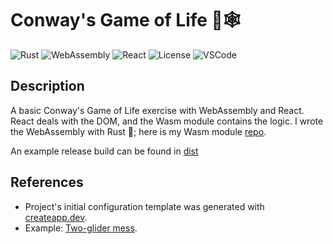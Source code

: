 # Conway's Game of Life 🦀🕸️

![Rust](https://img.shields.io/badge/-Rust-B7410E?logo=rust&logoColor=28282B&labelColor=white)
![WebAssembly](https://img.shields.io/badge/-WebAssembly-654FF0?logo=webassembly&logoColor=654FF0&labelColor=white)
![React](https://img.shields.io/badge/-React-white?logo=react&logoColor=61dafb&labelColor=222222)
![License](https://img.shields.io/badge/license-MIT-blue)
![VSCode](https://img.shields.io/badge/-VSCode-007acc?logo=visualstudiocode&logoColor=007acc&labelColor=white)

## Description

A basic Conway's Game of Life exercise with WebAssembly and React. React deals with the DOM, and the Wasm module contains the logic. I wrote the WebAssembly with Rust 🦀; here is my Wasm module [repo](https://github.com/hdescobarh/conways-rust-wasm).

An example release build can be found in [dist](https://github.com/hdescobarh/conways-wasm-react/tree/main/dist)

## References

- Project's initial configuration template was generated with [createapp.dev](https://createapp.dev/).
- Example: [Two-glider mess](https://conwaylife.com/wiki/Two-glider_mess).
